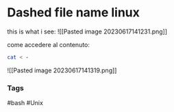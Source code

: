 
# Dashed file name linux

this is what i see:
![[Pasted image 20230617141231.png]]

come accedere al contenuto:
```bash 
cat < - 
```

![[Pasted image 20230617141319.png]]



### Tags 
#bash 
#Unix 
 